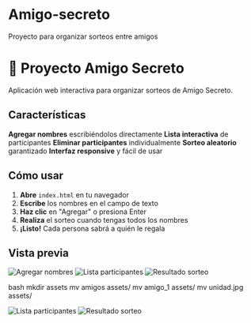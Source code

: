 # Amigo-secreto
Proyecto para organizar sorteos entre amigos
# 🎁 Proyecto Amigo Secreto

Aplicación web interactiva para organizar sorteos de Amigo Secreto.

##  Características

 **Agregar nombres** escribiéndolos directamente
 **Lista interactiva** de participantes
**Eliminar participantes** individualmente
 **Sorteo aleatorio** garantizado
 **Interfaz responsive** y fácil de usar

##  Cómo usar

1. **Abre** `index.html` en tu navegador
2. **Escribe** los nombres en el campo de texto
3. **Haz clic** en "Agregar" o presiona Enter
4. **Realiza** el sorteo cuando tengas todos los nombres
5. **¡Listo!** Cada persona sabrá a quién le regala

##  Vista previa

![Agregar nombres](./assets/amigos)
![Lista participantes](./assets/amigo_1)
![Resultado sorteo](./assets/unidad.jpg)

bash
mkdir assets
mv amigos assets/
mv amigo_1 assets/
mv unidad.jpg assets/


![Lista participantes](./assets/amigo_1)
![Resultado sorteo](./assets/unidad.jpg)
